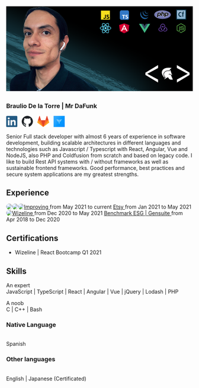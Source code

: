 # [![braulio de la torre header](https://raw.githubusercontent.com/MrDaFunk/MrDaFunk/main/src/Resume-background.png)](https://github.com/MrDafunk)
<p align='center'>
    <h3>Braulio De la Torre | Mr DaFunk</h3>
    <a href="https://www.linkedin.com/in/braulio-renato-de-la-torre-%C3%A1vila-ab735355/"><img height="30" src="https://raw.githubusercontent.com/MrDaFunk/MrDaFunk/main/src/linkedin.png"></a>&nbsp;&nbsp;
    <a href="https://github.com/MrDafunk"><img height="30" src="https://raw.githubusercontent.com/MrDaFunk/MrDaFunk/main/src/github.png?raw=true"></a>&nbsp;&nbsp;
    <a href="https://gitlab.com/Braulio"><img height="30" src="https://raw.githubusercontent.com/MrDaFunk/MrDaFunk/main/src/gitlab.svg?raw=true"></a>&nbsp;&nbsp;
    <a href="https://app.codesignal.com/profile/mrdafunk"><img height="30" src="https://raw.githubusercontent.com/MrDaFunk/MrDaFunk/main/src/codesignal.jpeg?raw=true"></a>
</p>

<p>
    Senior Full stack developer with almost 6 years of experience in software development, building scalable architectures in different languages and technologies such as Javascript / Typescript with React, Angular, Vue and NodeJS, also PHP and Coldfusion from scratch and based on legacy code. I like to build Rest API systems with / without frameworks as well as sustainable frontend frameworks. Good performance, best practices and secure system applications are my greatest strengths.
</p>

## Experience

<a href='https://improving.com/'>
    <img style="border-radius:50%" align="left" src='https://pbs.twimg.com/profile_images/1256139099813171200/BVCrHTv8_normal.jpg?raw=true' />
    Improving
</a> from May 2021 to current

<a href='https://www.etsy.com/'>
    <img style="border-radius:50%" align="left" src='https://pbs.twimg.com/profile_images/1256139099813171200/BVCrHTv8_normal.jpg?raw=true' />
    Etsy
</a> from Jan 2021 to May 2021

<a href='https://www.wizeline.com/'>
    <img style="border-radius:50%" align="left" src='https://pbs.twimg.com/profile_images/1256139099813171200/BVCrHTv8_normal.jpg?raw=true' />
    Wizeline
</a> from Dec 2020 to May 2021

<a href='https://benchmarkdigital.com/'>
    <img style="border-radius:50%" align="left" src='https://pbs.twimg.com/profile_images/1256139099813171200/BVCrHTv8_normal.jpg?raw=true' />
    Benchmark ESG | Gensuite
</a> from Apr 2018 to Dec 2020

## Certifications

- Wizeline | React Bootcamp Q1 2021

## Skills

An expert
<br> JavaScript | TypeScript | React | Angular | Vue | jQuery | Lodash | PHP

A noob
<br> C | C++ | Bash

### Native Language
<br> Spanish

### Other languages
<br> English | Japanese (Certificated)